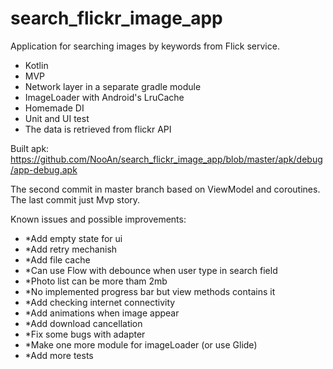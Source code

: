 # search_flickr_image_app

Application for searching images by keywords from Flick service.

- Kotlin
- MVP
- Network layer in a separate gradle module 
- ImageLoader with Android's LruCache
- Homemade DI
- Unit and UI test
- The data is retrieved from flickr API

Built apk: https://github.com/NooAn/search_flickr_image_app/blob/master/apk/debug/app-debug.apk

The second commit in master branch based on ViewModel and coroutines.
The last commit just Mvp story.

Known issues and possible improvements:
- *Add empty state for ui
- *Add retry mechanish
- *Add file cache 
- *Can use Flow with debounce when user type in search field
- *Photo list can be more tham 2mb
- *No implemented progress bar but view methods contains it
- *Add checking internet connectivity
- *Add animations when image appear
- *Add download cancellation
- *Fix some bugs with adapter
- *Make one more module for imageLoader (or use Glide)
- *Add more tests
